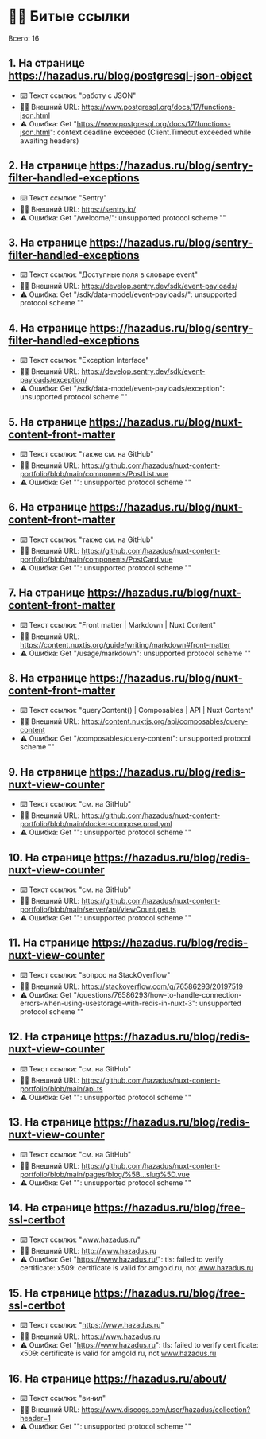 # ⛓️‍💥 Битые ссылки

Всего: 16

## 1. На странице https://hazadus.ru/blog/postgresql-json-object

- ⌨️ Текст ссылки: "работу с JSON"
- ⛓️‍💥 Внешний URL: https://www.postgresql.org/docs/17/functions-json.html
- ⚠️ Ошибка: Get "https://www.postgresql.org/docs/17/functions-json.html": context deadline exceeded (Client.Timeout exceeded while awaiting headers)

## 2. На странице https://hazadus.ru/blog/sentry-filter-handled-exceptions

- ⌨️ Текст ссылки: "Sentry"
- ⛓️‍💥 Внешний URL: https://sentry.io/
- ⚠️ Ошибка: Get "/welcome/": unsupported protocol scheme ""

## 3. На странице https://hazadus.ru/blog/sentry-filter-handled-exceptions

- ⌨️ Текст ссылки: "Доступные поля в словаре event"
- ⛓️‍💥 Внешний URL: https://develop.sentry.dev/sdk/event-payloads/
- ⚠️ Ошибка: Get "/sdk/data-model/event-payloads/": unsupported protocol scheme ""

## 4. На странице https://hazadus.ru/blog/sentry-filter-handled-exceptions

- ⌨️ Текст ссылки: "Exception Interface"
- ⛓️‍💥 Внешний URL: https://develop.sentry.dev/sdk/event-payloads/exception/
- ⚠️ Ошибка: Get "/sdk/data-model/event-payloads/exception": unsupported protocol scheme ""

## 5. На странице https://hazadus.ru/blog/nuxt-content-front-matter

- ⌨️ Текст ссылки: "также см. на GitHub"
- ⛓️‍💥 Внешний URL: https://github.com/hazadus/nuxt-content-portfolio/blob/main/components/PostList.vue
- ⚠️ Ошибка: Get "": unsupported protocol scheme ""

## 6. На странице https://hazadus.ru/blog/nuxt-content-front-matter

- ⌨️ Текст ссылки: "также см. на GitHub"
- ⛓️‍💥 Внешний URL: https://github.com/hazadus/nuxt-content-portfolio/blob/main/components/PostCard.vue
- ⚠️ Ошибка: Get "": unsupported protocol scheme ""

## 7. На странице https://hazadus.ru/blog/nuxt-content-front-matter

- ⌨️ Текст ссылки: "Front matter | Markdown | Nuxt Content"
- ⛓️‍💥 Внешний URL: https://content.nuxtjs.org/guide/writing/markdown#front-matter
- ⚠️ Ошибка: Get "/usage/markdown": unsupported protocol scheme ""

## 8. На странице https://hazadus.ru/blog/nuxt-content-front-matter

- ⌨️ Текст ссылки: "queryContent() | Composables | API | Nuxt Content"
- ⛓️‍💥 Внешний URL: https://content.nuxtjs.org/api/composables/query-content
- ⚠️ Ошибка: Get "/composables/query-content": unsupported protocol scheme ""

## 9. На странице https://hazadus.ru/blog/redis-nuxt-view-counter

- ⌨️ Текст ссылки: "см. на GitHub"
- ⛓️‍💥 Внешний URL: https://github.com/hazadus/nuxt-content-portfolio/blob/main/docker-compose.prod.yml
- ⚠️ Ошибка: Get "": unsupported protocol scheme ""

## 10. На странице https://hazadus.ru/blog/redis-nuxt-view-counter

- ⌨️ Текст ссылки: "см. на GitHub"
- ⛓️‍💥 Внешний URL: https://github.com/hazadus/nuxt-content-portfolio/blob/main/server/api/viewCount.get.ts
- ⚠️ Ошибка: Get "": unsupported protocol scheme ""

## 11. На странице https://hazadus.ru/blog/redis-nuxt-view-counter

- ⌨️ Текст ссылки: "вопрос на StackOverflow"
- ⛓️‍💥 Внешний URL: https://stackoverflow.com/q/76586293/20197519
- ⚠️ Ошибка: Get "/questions/76586293/how-to-handle-connection-errors-when-using-usestorage-with-redis-in-nuxt-3": unsupported protocol scheme ""

## 12. На странице https://hazadus.ru/blog/redis-nuxt-view-counter

- ⌨️ Текст ссылки: "см. на GitHub"
- ⛓️‍💥 Внешний URL: https://github.com/hazadus/nuxt-content-portfolio/blob/main/api.ts
- ⚠️ Ошибка: Get "": unsupported protocol scheme ""

## 13. На странице https://hazadus.ru/blog/redis-nuxt-view-counter

- ⌨️ Текст ссылки: "см. на GitHub"
- ⛓️‍💥 Внешний URL: https://github.com/hazadus/nuxt-content-portfolio/blob/main/pages/blog/%5B...slug%5D.vue
- ⚠️ Ошибка: Get "": unsupported protocol scheme ""

## 14. На странице https://hazadus.ru/blog/free-ssl-certbot

- ⌨️ Текст ссылки: "www.hazadus.ru"
- ⛓️‍💥 Внешний URL: http://www.hazadus.ru
- ⚠️ Ошибка: Get "https://www.hazadus.ru/": tls: failed to verify certificate: x509: certificate is valid for amgold.ru, not www.hazadus.ru

## 15. На странице https://hazadus.ru/blog/free-ssl-certbot

- ⌨️ Текст ссылки: "https://www.hazadus.ru"
- ⛓️‍💥 Внешний URL: https://www.hazadus.ru
- ⚠️ Ошибка: Get "https://www.hazadus.ru": tls: failed to verify certificate: x509: certificate is valid for amgold.ru, not www.hazadus.ru

## 16. На странице https://hazadus.ru/about/

- ⌨️ Текст ссылки: "винил"
- ⛓️‍💥 Внешний URL: https://www.discogs.com/user/hazadus/collection?header=1
- ⚠️ Ошибка: Get "": unsupported protocol scheme ""
